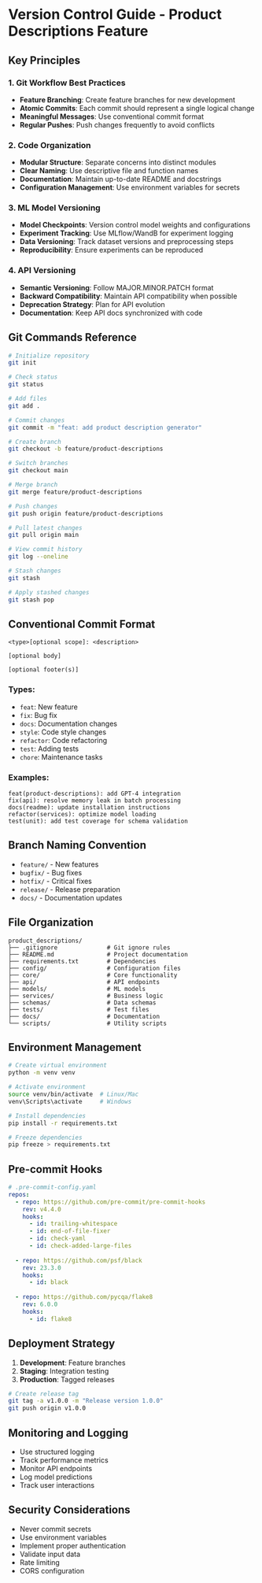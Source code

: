 # Version Control Guide - Product Descriptions Feature

## Key Principles

### 1. Git Workflow Best Practices
- **Feature Branching**: Create feature branches for new development
- **Atomic Commits**: Each commit should represent a single logical change
- **Meaningful Messages**: Use conventional commit format
- **Regular Pushes**: Push changes frequently to avoid conflicts

### 2. Code Organization
- **Modular Structure**: Separate concerns into distinct modules
- **Clear Naming**: Use descriptive file and function names
- **Documentation**: Maintain up-to-date README and docstrings
- **Configuration Management**: Use environment variables for secrets

### 3. ML Model Versioning
- **Model Checkpoints**: Version control model weights and configurations
- **Experiment Tracking**: Use MLflow/WandB for experiment logging
- **Data Versioning**: Track dataset versions and preprocessing steps
- **Reproducibility**: Ensure experiments can be reproduced

### 4. API Versioning
- **Semantic Versioning**: Follow MAJOR.MINOR.PATCH format
- **Backward Compatibility**: Maintain API compatibility when possible
- **Deprecation Strategy**: Plan for API evolution
- **Documentation**: Keep API docs synchronized with code

## Git Commands Reference

```bash
# Initialize repository
git init

# Check status
git status

# Add files
git add .

# Commit changes
git commit -m "feat: add product description generator"

# Create branch
git checkout -b feature/product-descriptions

# Switch branches
git checkout main

# Merge branch
git merge feature/product-descriptions

# Push changes
git push origin feature/product-descriptions

# Pull latest changes
git pull origin main

# View commit history
git log --oneline

# Stash changes
git stash

# Apply stashed changes
git stash pop
```

## Conventional Commit Format

```
<type>[optional scope]: <description>

[optional body]

[optional footer(s)]
```

### Types:
- `feat`: New feature
- `fix`: Bug fix
- `docs`: Documentation changes
- `style`: Code style changes
- `refactor`: Code refactoring
- `test`: Adding tests
- `chore`: Maintenance tasks

### Examples:
```
feat(product-descriptions): add GPT-4 integration
fix(api): resolve memory leak in batch processing
docs(readme): update installation instructions
refactor(services): optimize model loading
test(unit): add test coverage for schema validation
```

## Branch Naming Convention

- `feature/` - New features
- `bugfix/` - Bug fixes
- `hotfix/` - Critical fixes
- `release/` - Release preparation
- `docs/` - Documentation updates

## File Organization

```
product_descriptions/
├── .gitignore              # Git ignore rules
├── README.md               # Project documentation
├── requirements.txt        # Dependencies
├── config/                 # Configuration files
├── core/                   # Core functionality
├── api/                    # API endpoints
├── models/                 # ML models
├── services/               # Business logic
├── schemas/                # Data schemas
├── tests/                  # Test files
├── docs/                   # Documentation
└── scripts/                # Utility scripts
```

## Environment Management

```bash
# Create virtual environment
python -m venv venv

# Activate environment
source venv/bin/activate  # Linux/Mac
venv\Scripts\activate     # Windows

# Install dependencies
pip install -r requirements.txt

# Freeze dependencies
pip freeze > requirements.txt
```

## Pre-commit Hooks

```yaml
# .pre-commit-config.yaml
repos:
  - repo: https://github.com/pre-commit/pre-commit-hooks
    rev: v4.4.0
    hooks:
      - id: trailing-whitespace
      - id: end-of-file-fixer
      - id: check-yaml
      - id: check-added-large-files
      
  - repo: https://github.com/psf/black
    rev: 23.3.0
    hooks:
      - id: black
      
  - repo: https://github.com/pycqa/flake8
    rev: 6.0.0
    hooks:
      - id: flake8
```

## Deployment Strategy

1. **Development**: Feature branches
2. **Staging**: Integration testing
3. **Production**: Tagged releases

```bash
# Create release tag
git tag -a v1.0.0 -m "Release version 1.0.0"
git push origin v1.0.0
```

## Monitoring and Logging

- Use structured logging
- Track performance metrics
- Monitor API endpoints
- Log model predictions
- Track user interactions

## Security Considerations

- Never commit secrets
- Use environment variables
- Implement proper authentication
- Validate input data
- Rate limiting
- CORS configuration 